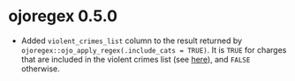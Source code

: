 # ojoregex 0.5.0

* Added `violent_crimes_list` column to the result returned by `ojoregex::ojo_apply_regex(.include_cats = TRUE)`. It is `TRUE` for charges that are included in the violent crimes list (see [here](https://oklahoma.gov/content/dam/ok/en/able-commission/documents/Felony%20offenses%20violent%20crimes.pdf)), and `FALSE` otherwise.
